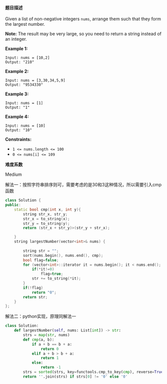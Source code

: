 #### **题目描述**

Given a list of non-negative integers `nums`, arrange them such that they form the largest number.

**Note:** The result may be very large, so you need to return a string instead of an integer.

 

**Example 1:**

```
Input: nums = [10,2]
Output: "210"
```

**Example 2:**

```
Input: nums = [3,30,34,5,9]
Output: "9534330"
```

**Example 3:**

```
Input: nums = [1]
Output: "1"
```

**Example 4:**

```
Input: nums = [10]
Output: "10"
```

 

**Constraints:**

- `1 <= nums.length <= 100`
- `0 <= nums[i] <= 109`

**难度系数**    

Medium

解法一：按照字符串排序则可，需要考虑的是30和3这种情况，所以需要引入cmp函数

```c++
class Solution {
public:
	static bool cmp(int x, int y){
		string str_x, str_y;
		str_x = to_string(x);
		str_y = to_string(y);
		return (str_x + str_y)>(str_y + str_x);

	}
	string largestNumber(vector<int>& nums) {
        
		string str = "";
		sort(nums.begin(), nums.end(), cmp);
        bool flag=false;
		for (vector<int>::iterator it = nums.begin(); it < nums.end(); it++){
            if(*it!=0)
                flag=true;
			str += to_string(*it);
		}
        if(!flag)
            return "0";
		return str;
	}
};
```

解法二：python实现，原理同解法一

```python
class Solution:
    def largestNumber(self, nums: List[int]) -> str:
        strs = map(str, nums)
        def cmp(a, b):
            if a + b == b + a:
                return 0
            elif a + b > b + a:
                return 1
            else:
                return -1
        strs = sorted(strs, key=functools.cmp_to_key(cmp), reverse=True)
        return ''.join(strs) if strs[0] != '0' else '0'
```

